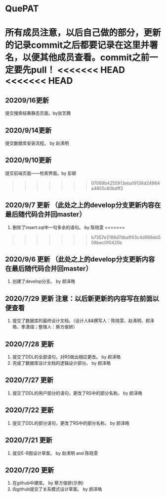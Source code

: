 # QuePAT
所有成员注意，以后自己做的部分，更新的记录commit之后都要记录在这里并署名，以便其他成员查看。commit之前一定要先pull！
<<<<<<< HEAD
<<<<<<< HEAD
=======

## 20209/16更新

提交搜索结果静态页面。by张艺腾

## 2020/9/14更新
提交数据库安装流程。 by 赵浠明

## 2020/9/10更新
提交前端页面——检索界面。by 彭颖

>>>>>>> 07069b4255913eba19136d24964a4855c60bdff2
## 2020/9/7 更新 （此处之上的develop分支更新内容在最后随代码合并回master）

1. 删除了insert.sql中一句多余的语句。 by 陈晓雯
=======

>>>>>>> b7357e2188d7dbaff43c4d968eb508bec0f0425b
## 2020/9/6 更新 （此处之上的develop分支更新内容在最后随代码合并回master）

1. 创建了develop分支。 by 颜泽皓

## 2020/7/29 更新 注意：以后新更新的内容写在前面以便查看

1. 提交了数据库的最终设计文档。（设计人&&撰写人：陈晓雯、赵浠明、颜泽皓、季潇熠；整理人：蔡方俊妍）

## 2020/7/28 更新
1. 提交了DDL的全部语句，对RS做出相应更改。 by 颜泽皓
2. 完成了数据库设计文档的逻辑设计部分。 by 颜泽皓
## 2020/7/27 更新
1. 提交了DDL的用户部分的语句，更改了RS中的部分名称。 by 颜泽皓
## 2020/7/22 更新
1. 提交了DDL的部分语句，更改了RS中的部分名称。 by 颜泽皓
## 2020/7/21 更新
1. 提交E-R图设计草案。 by 赵浠明 and 陈晓雯
## 2020/7/20 更新
1. 在github中建库。 by 蔡方俊妍(示例)
2. 向github提交了关系模式设计草案。 by 颜泽皓










